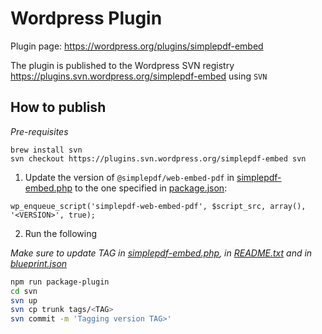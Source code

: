 # Wordpress Plugin

Plugin page: https://wordpress.org/plugins/simplepdf-embed

The plugin is published to the Wordpress SVN registry https://plugins.svn.wordpress.org/simplepdf-embed using `SVN`


## How to publish
_Pre-requisites_
```
brew install svn
svn checkout https://plugins.svn.wordpress.org/simplepdf-embed svn
```

1. Update the version of `@simplepdf/web-embed-pdf` in [simplepdf-embed.php](./svn/trunk/simplepdf-embed.php) to the one specified in [package.json](./package.json):
```
wp_enqueue_script('simplepdf-web-embed-pdf', $script_src, array(), '<VERSION>', true);
```
2. Run the following

_Make sure to update TAG in [simplepdf-embed.php](./svn/trunk/simplepdf-embed.php), in [README.txt](./svn/trunk/README.txt) and in [blueprint.json](./svn/assets/blueprints/blueprint.json)_
```bash
npm run package-plugin
cd svn
svn up
svn cp trunk tags/<TAG>
svn commit -m 'Tagging version TAG>'
```
